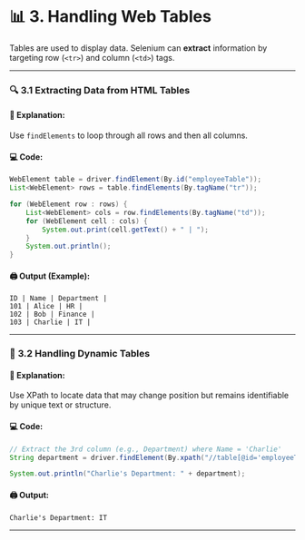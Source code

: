 # 📊 **3. Handling Web Tables**

Tables are used to display data. Selenium can **extract** information by targeting row (`<tr>`) and column (`<td>`) tags.

---

### 🔍 **3.1 Extracting Data from HTML Tables**

#### 📝 Explanation:
Use `findElements` to loop through all rows and then all columns.

#### 💻 Code:
```java
WebElement table = driver.findElement(By.id("employeeTable"));
List<WebElement> rows = table.findElements(By.tagName("tr"));

for (WebElement row : rows) {
    List<WebElement> cols = row.findElements(By.tagName("td"));
    for (WebElement cell : cols) {
        System.out.print(cell.getText() + " | ");
    }
    System.out.println();
}
```

#### 🖨️ Output (Example):
```
ID | Name | Department |  
101 | Alice | HR |  
102 | Bob | Finance |  
103 | Charlie | IT |  
```

---

### 🔁 **3.2 Handling Dynamic Tables**

#### 📝 Explanation:
Use XPath to locate data that may change position but remains identifiable by unique text or structure.

#### 💻 Code:
```java
// Extract the 3rd column (e.g., Department) where Name = 'Charlie'
String department = driver.findElement(By.xpath("//table[@id='employeeTable']//tr[td[2]='Charlie']/td[3]")).getText();

System.out.println("Charlie's Department: " + department);
```

#### 🖨️ Output:
```
Charlie's Department: IT
```

---
